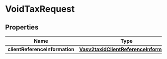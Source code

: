 
# VoidTaxRequest

## Properties
Name | Type | Description | Notes
------------ | ------------- | ------------- | -------------
**clientReferenceInformation** | [**Vasv2taxidClientReferenceInformation**](Vasv2taxidClientReferenceInformation.md) |  |  [optional]



